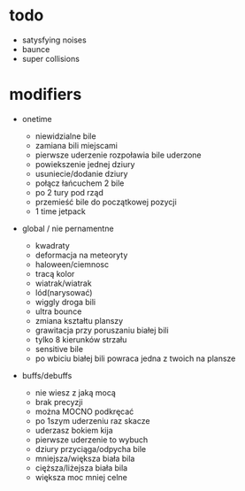 # todo
* satysfying noises
* baunce
* super collisions
# modifiers
* onetime
    * niewidzialne bile
    * zamiana bili miejscami
    * pierwsze uderzenie rozpoławia bile uderzone
    * powiekszenie jednej dziury
    * usuniecie/dodanie dziury
    * połącz łańcuchem 2 bile
    * po 2 tury pod rząd
    * przemieść bile do początkowej pozycji
    * 1 time jetpack

* global / nie pernamentne
    * kwadraty
    * deformacja na meteoryty
    * haloween/ciemnosc
    * tracą kolor
    * wiatrak/wiatrak
    * lód(narysować)
    * wiggly droga bili
    * ultra bounce
    * zmiana kształtu planszy
    * grawitacja przy poruszaniu białej bili
    * tylko 8 kierunków strzału
    * sensitive bile
    * po wbiciu białej bili powraca jedna z twoich na plansze

* buffs/debuffs
    * nie wiesz z jaką mocą
    * brak precyzji
    * można MOCNO podkręcać
    * po 1szym uderzeniu raz skacze
    * uderzasz bokiem kija
    * pierwsze uderzenie to wybuch
    * dziury przyciąga/odpycha bile
    * mniejsza/większa biała bila
    * cięższa/liżejsza biała bila
    * większa moc mniej celne
    
